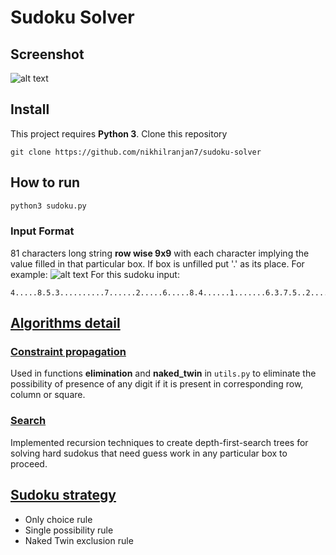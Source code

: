 # Sudoku Solver

## Screenshot
![alt text](https://github.com/nikhilranjan7/sudoku-solver/blob/master/images/sample.png)

## Install
This project requires **Python 3**.
Clone this repository
```
git clone https://github.com/nikhilranjan7/sudoku-solver
```
## How to run
```python
python3 sudoku.py
```
### Input Format
81 characters long string **row wise 9x9** with each character implying the value filled in that particular box. If box is unfilled put '.' as its place.
For example:
![alt text](https://github.com/nikhilranjan7/sudoku-solver/blob/master/images/sudoku.png)
For this sudoku input:
```
4.....8.5.3..........7......2.....6.....8.4......1.......6.3.7.5..2.....1.4......
```

## [Algorithms detail](http://norvig.com/sudoku.html)
### [Constraint propagation](http://www.lirmm.fr/~bessiere/stock/TR06020.pdf)
Used in functions **elimination** and **naked_twin** in ```utils.py``` to eliminate the possibility of presence of any digit if it is present in corresponding row, column or square.

### [Search](http://intelligence.worldofcomputing.net/ai-search/depth-first-search.html)
Implemented recursion techniques to create depth-first-search trees for solving hard sudokus that need guess work in any particular box to proceed.

## [Sudoku strategy](http://sudokudragon.com/sudokustrategy.htm)
* Only choice rule
* Single possibility rule
* Naked Twin exclusion rule
